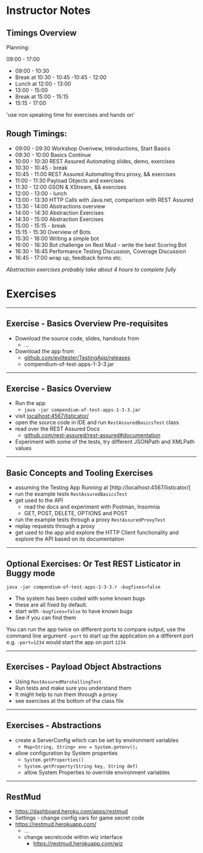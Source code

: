 # Instructor Notes

## Timings Overview

Planning:

09:00 - 17:00

- 09:00 - 10:30
- Break at 10:30 - 10:45
-10:45 - 12:00
- Lunch at  12:00 - 13:00
- 13:00 - 15:00
- Break at 15:00 - 15:15
- 15:15 - 17:00

'use non speaking time for exercises and hands on'


## Rough Timings:

- 09:00 - 09:30 Workshop Overivew, Introductions, Start Basics
- 09:30 - 10:00 Basics Continue
- 10:00 - 10:30 REST Assured Automating slides, demo, exercises
- 10:30 - 10:45 - break
- 10:45 - 11:00 REST Assured Automating thru proxy, && exercises
- 11:00 - 11:30 Payload Objects and exercises
- 11:30 - 12:00 GSON & XStream, && exercises
- 12:00 - 13:00 - lunch
- 13:00 - 13:30 HTTP Calls with Java.net, comparison with REST Assured
- 13:30 - 14:00 Abstractions overview
- 14:00 - 14:30 Abstraction Exercises
- 14:30 - 15:00 Abstraction Exercises
- 15:00 - 15:15 - break
- 15:15 - 15:30 Overview of Bots
- 15:30 - 16:00 Writing a simple bot
- 16:00 - 16:30 Bot challenge on Rest Mud - write the best Scoring Bot
- 16:30 - 16:45 Performance Testing Discussion, Coverage Discussion
- 16:45 - 17:00 wrap up, feedback forms etc.


_Abstraction exercises probably take about 4 hours to complete fully_

# Exercises

---

## Exercise - Basics Overview Pre-requisites

- Download the source code, slides, handouts from
    - ...
- Download the app from
    - [github.com/eviltester/TestingApp/releases](https://github.com/eviltester/TestingApp/releases)
    - compendium-of-test-apps-1-3-3.jar

---

## Exercise  - Basics Overview

- Run the app
    - `java -jar compendium-of-test-apps-1-3-3.jar`
- visit [localhost:4567/listicator/](http://localhost:4567/listicator/)
- open the source code in IDE and run `RestAssuredBasicsTest` class
- read over the REST Assured Docs
    - [github.com/rest-assured/rest-assured#documentation](https://github.com/rest-assured/rest-assured#documentation)
- Experiment with some of the tests, try different JSONPath and XMLPath values

---

## Basic Concepts and Tooling Exercises

- assuming the Testing App Running at [http://localhost:4567/listicator/]
- run the example tests `RestAssuredBasicsTest`
- get used to the API
    - read the docs and experiment with Postman, Insomnia
    - GET, POST, DELETE, OPTIONS and POST
- run the example tests through a proxy `RestAssuredProxyTest`
- replay requests through a proxy
- get used to the app and explore the HTTP Client functionality and explore the API based on its documentation

---

## Optional Exercises: Or Test REST Listicator in Buggy mode

`java -jar compendium-of-test-apps-1-3-3.r -bugfixes=false`

- The system has been coded with some known bugs
- these are all fixed by default.
- start with `-bugfixes=false` to have known bugs
- See if you can find them

You can run the app twice on different ports to compare output, use the command line argument `-port` to start up the application on a different port e.g. `-port=1234` would start the app on port `1234`

---

## Exercises - Payload Object Abstractions

- Using `RestAssuredMarshallingTest`
- Run tests and make sure you understand them
- It might help to run them through a proxy
- see exercises at the bottom of the class file


---

## Exercises - Abstractions

- create a ServerConfig which can be set by environment variables
     - `Map<String, String> env = System.getenv();`
- allow configuration by System properties
     - `System.getProperties()`
     - `System.getProperty(String key, String def)`
     - allow System Properties to override environment variables



---

## RestMud

- https://dashboard.heroku.com/apps/restmud
- Settings - change config vars for game secret code
- https://restmud.herokuapp.com/
    - ...
    - change secretcode within wiz interface
        - https://restmud.herokuapp.com/wiz


